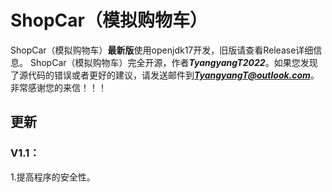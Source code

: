 # ShopCar（模拟购物车） 
ShopCar（模拟购物车）**最新版**使用openjdk17开发，旧版请查看Release详细信息。
ShopCar（模拟购物车）完全开源，作者***TyangyangT2022***。如果您发现了源代码的错误或者更好的建议，请发送邮件到***TyangyangT@outlook.com***。非常感谢您的来信！！！
## 更新
### V1.1：
1.提高程序的安全性。
